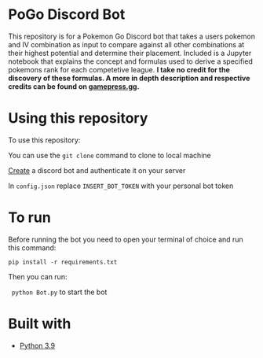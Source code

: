 # PoGo Discord Bot

This repository is for a Pokemon Go Discord bot that takes a users pokemon and IV combination as input to compare against all other combinations at their highest potential and determine their placement. Included is a Jupyter notebook that explains the concept and formulas used to derive a specified pokemons rank for each competetive league.  **I take no credit for the discovery of these formulas. A more in depth description and respective credits can be found on [gamepress.gg](https://gamepress.gg/pokemongo/pokemon-stats-advanced).**

# Using this repository

To use this repository:
     
You can use the `git clone` command to clone to local machine
     	
[Create](https://discord.com/login?redirect_to=%2Fdevelopers%2Fapplications) a discord bot and authenticate it on your server
     	
In `config.json` replace `INSERT_BOT_TOKEN` with your personal bot token
    
# To run    
 
Before running the bot you need to open your terminal of choice and run this command:

``` pip install -r requirements.txt ```

Then you can run:

``` python Bot.py``` to start the bot

# Built with

- [Python 3.9](https://www.python.org/)
